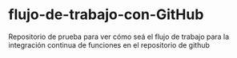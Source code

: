 # flujo-de-trabajo-con-GitHub
Repositorio de prueba para ver cómo seá el flujo de trabajo para la integración continua de funciones en el repositorio de github
